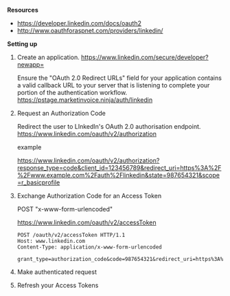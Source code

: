 **Resources**

* https://developer.linkedin.com/docs/oauth2
* http://www.oauthforaspnet.com/providers/linkedin/

**Setting up**

1. Create an application. https://www.linkedin.com/secure/developer?newapp=

   Ensure the "OAuth 2.0 Redirect URLs" field for your application contains a valid callback URL to your server that is listening to complete your portion of the authentication workflow.
   https://pstage.marketinvoice.ninja/auth/linkedin

2. Request an Authorization Code
   
   Redirect the user to LInkedIn's OAuth 2.0 authorisation endpoint. 
   https://www.linkedin.com/oauth/v2/authorization

   example
   
   https://www.linkedin.com/oauth/v2/authorization?response_type=code&client_id=123456789&redirect_uri=https%3A%2F%2Fwww.example.com%2Fauth%2Flinkedin&state=987654321&scope=r_basicprofile

3. Exchange Authorization Code for an Access Token

   POST "x-www-form-urlencoded" 
   
   https://www.linkedin.com/oauth/v2/accessToken
   
   ```
   POST /oauth/v2/accessToken HTTP/1.1
   Host: www.linkedin.com
   Content-Type: application/x-www-form-urlencoded
  
   grant_type=authorization_code&code=987654321&redirect_uri=https%3A%2F%2Fwww.myapp.com%2Fauth%2Flinkedin&client_id=123456789&client_secret=shhdonottell   
   ```
   
4. Make authenticated request
5. Refresh your Access Tokens

